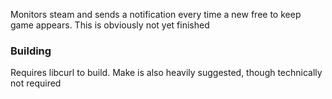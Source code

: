 Monitors steam and sends a notification every time a new free to keep game appears.
This is obviously not yet finished

### Building

Requires libcurl to build. Make is also heavily suggested, though technically not required

